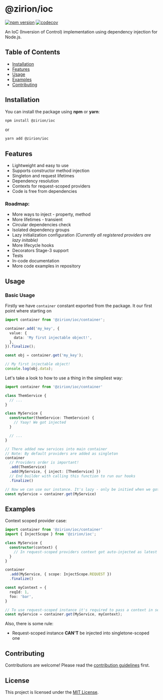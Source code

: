 # @zirion/ioc
[![npm version](https://badge.fury.io/js/@zirion%2Fioc.svg)](https://badge.fury.io/js/@zirion%2Fioc)
[![codecov](https://codecov.io/gh/ZirionNeft/ioc/graph/badge.svg?token=7802XYCAVN)](https://codecov.io/gh/ZirionNeft/ioc)

An IoC (Inversion of Control) implementation using dependency injection for Node.js.

## Table of Contents
- [Installation](#installation)
- [Features](#features)
- [Usage](#usage)
- [Examples](#examples)
- [Contributing](#contributing)

## Installation
You can install the package using **npm** or **yarn**:

```bash
npm install @zirion/ioc
```
or
```bash
yarn add @zirion/ioc
```

## Features
- Lightweight and easy to use
- Supports constructor method injection
- Singleton and request lifetimes
- Dependency resolution
- Contexts for request-scoped providers
- Code is free from dependencies

### Roadmap:
- More ways to inject - property, method
- More lifetimes - transient
- Circular dependencies check
- Isolated dependency groups
- Lazy initialization configuration *(Currently all registered providers are lazy initable)*
- More lifecycle hooks
- Decorators Stage-3 support
- Tests
- In-code documentation
- More code examples in repository

## Usage
### Basic Usage

Firstly we have `container` constant exported from the package. It our first point where starting on
```ts
import container from '@zirion/ioc/container';

container.add('my_key', {
  value: {
    data: 'My first injectable object!',
  },
}).finalize();

const obj = container.get('my_key');

// My first injectable object!
console.log(obj.data);
```

Let's take a look to how to use a thing in the simpliest way:

```ts
import container from '@zirion/ioc/container'

class ThemService {
  // ...
}

class MyService {
  constructor(themService: ThemService) {
    // Yaay! We got injected
  }

  // ...
}

// There added new services into main container
// Note: By default providers are added as singleton
container
  // Providers order is important!
  .add(ThemService)
  .add(MyService, { inject: [ThemService] })
  // End builder with calling this function to run our hooks
  .finalize()

// Now we can use our instance. It's lazy - only be initied when we got them
const myService = container.get(MyService)
```

## Examples

Context scoped provider case:

```ts
import container from '@zirion/ioc/container'
import { InjectScope } from '@zirion/ioc';

class MyService {
  constructor(context) {
    // In request-scoped providers context got auto-injected as latest parameter in constructor
  }
}

container
  .add(MyService, { scope: InjectScope.REQUEST })
  .finalize()

const myContext = {
  reqId: 1,
  foo: 'bar',
}

// To use request-scoped instance it's required to pass a context in second argument
const myService = container.get(MyService, myContext);
```

Also, there is some rule:
- Request-scoped instance **CAN'T** be injected into singletone-scoped one

## Contributing
Contributions are welcome! Please read the [contribution guidelines](CONTRIBUTING.md) first.

## License

This project is licensed under the [MIT License](LICENSE).

